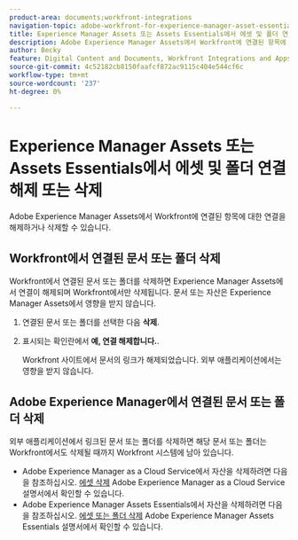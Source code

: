```yaml
---
product-area: documents;workfront-integrations
navigation-topic: adobe-workfront-for-experience-manager-asset-essentials
title: Experience Manager Assets 또는 Assets Essentials에서 에셋 및 폴더 연결 해제 또는 삭제
description: Adobe Experience Manager Assets에서 Workfront에 연결된 항목에 대한 연결을 해제하거나 삭제할 수 있습니다.
author: Becky
feature: Digital Content and Documents, Workfront Integrations and Apps
source-git-commit: 4c52182cb8150faafcf872ac9115c404e544cf6c
workflow-type: tm+mt
source-wordcount: '237'
ht-degree: 0%

---
```


# Experience Manager Assets 또는 Assets Essentials에서 에셋 및 폴더 연결 해제 또는 삭제

Adobe Experience Manager Assets에서 Workfront에 연결된 항목에 대한 연결을 해제하거나 삭제할 수 있습니다.

## Workfront에서 연결된 문서 또는 폴더 삭제

Workfront에서 연결된 문서 또는 폴더를 삭제하면 Experience Manager Assets에서 연결이 해제되며 Workfront에서만 삭제됩니다. 문서 또는 자산은 Experience Manager Assets에서 영향을 받지 않습니다.

1. 연결된 문서 또는 폴더를 선택한 다음 **삭제**.
1. 표시되는 확인란에서 **예, 연결 해제합니다.**.

   Workfront 사이트에서 문서의 링크가 해제되었습니다. 외부 애플리케이션에서는 영향을 받지 않습니다.

## Adobe Experience Manager에서 연결된 문서 또는 폴더 삭제

외부 애플리케이션에서 링크된 문서 또는 폴더를 삭제하면 해당 문서 또는 폴더는 Workfront에서도 삭제될 때까지 Workfront 시스템에 남아 있습니다.

* Adobe Experience Manager as a Cloud Service에서 자산을 삭제하려면 다음을 참조하십시오. [에셋 삭제](https://experienceleague.adobe.com/docs/experience-manager-cloud-service/content/assets/manage/manage-digital-assets.html?lang=en#delete-assets) Adobe Experience Manager as a Cloud Service 설명서에서 확인할 수 있습니다.
* Adobe Experience Manager Assets Essentials에서 자산을 삭제하려면 다음을 참조하십시오. [에셋 또는 폴더 삭제](https://experienceleague.adobe.com/docs/experience-manager-assets-essentials/help/add-delete.html?lang=en#delete-assets) Adobe Experience Manager Assets Essentials 설명서에서 확인할 수 있습니다.














<!--
28
Late I have seen queries in multiple posts in support channels where they have questions …
How to delete linked assets/folder from Workfront side?
What happens if linked assets/folders are deleted on AEM side? etc
-->
